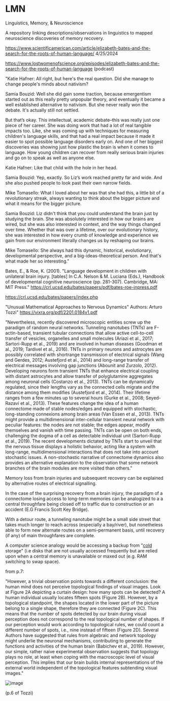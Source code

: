 # LMN
Linguistics, Memory, &amp; Neuroscience

A repository linking descriptions/observations in linguistics to mapped neuroscience discoveries of memory recovery.

https://www.scientificamerican.com/article/elizabeth-bates-and-the-search-for-the-roots-of-human-language/ 4/25/2024

https://www.lostwomenofscience.org/episodes/elizabeth-bates-and-the-search-for-the-roots-of-human-language (podcast)

"Katie Hafner: All right, but here's the real question. Did she manage to
change people's minds about nativism?

Samia Bouzid: Well she did gain some traction, because emergentism started
out as this really pretty unpopular theory, and eventually it became a well
established alternative to nativism. But she never really won the debate. It's
actually still not settled.

But that’s okay. This intellectual, academic debate–this was really just one piece
of her career. She was doing work that had a lot of real tangible impacts too.
Like, she was coming up with techniques for measuring children's language
skills, and that had a real impact because it made it easier to spot possible
language disorders early on. And one of her biggest discoveries was showing
just how plastic the brain is when it comes to language. How young children
can recover from really serious brain injuries and go on to speak as well as
anyone else.

Katie Hafner: Like that child with the hole in her head.

Samia Bouzid: Yep, exactly. So Liz’s work reached pretty far and wide. And
she also pushed people to look past their own narrow fields.

Mike Tomasello: What I loved about her was that she had this, a little bit of a
revolutionary streak, always wanting to think about the bigger picture and
what it means for the bigger picture.

Samia Bouzid: Liz didn't think that you could understand the brain just by
studying the brain. She was absolutely interested in how our brains are wired,
but she was also interested in context, and the way things changed over time.
Whether that was over a lifetime, over our evolutionary history, she was
interested in how every crumb of knowledge and experience we gain from our
environment literally changes us by reshaping our brains.

Mike Tomasello: She always had this dynamic, historical, evolutionary,
developmental perspective, and a big-ideas-theoretical person. And that's what
made her so interesting."

Bates, E., & Roe, K. (2001).  "Language development in children with unilateral brain injury. [tables] In C.A. Nelson & M. Luciana (Eds.), Handbook of developmental cognitive neuroscience (pp. 281-307). Cambridge, MA: MIT Press."
https://crl.ucsd.edu/bates/papers/pdf/bates-roe-inpress.pdf 

https://crl.ucsd.edu/bates/papers/index.php

"Unusual Mathematical Approaches to Nervous Dynamics" Authors: Arturo Tozzi" https://vixra.org/pdf/2201.0184v1.pdf

"Nevertheless, recently discovered microscopic entities screw up the paradigm of random neural networks. Tunneling
nanotubes (TNTs) are F-actin-based, transient tubular connections that allow active cell-to-cell transfer of vesicles,
organelles and small molecules (Ariazi et al., 2017; Sartori-Rupp et al., 2019) and are involved in human diseases
(Goodman et al., 2019; Tardivel et al., 2016). TNTs in primary neurons and astrocytes are possibly correlated with shortrange transmission of electrical signals (Wang and Gerdes, 2012; Austefjord et al., 2014) and long-range transfer of
electrical messages involving gap junctions (Abounit and Zurzolo, 2012). Developing neurons form transient TNTs that
enhance electrical coupling with distant astrocytes and allow transfer of polyglutamine aggregates among neuronal cells
(Costanzo et al., 2013). TNTs can be dynamically regulated, since their lengths vary as the connected cells migrate and
the distance among them modifies (Austefjord et al., 2014). Their lifetime ranges from a few minutes up to several hours
(Gurke et al., 2008; Seyed-Razavi et al., 2013). These features change the idea of a human connectome made of stable
nodes/edges and equipped with stochastic, long-standing connexions among brain areas (Van Essen et al., 2013). TNTs
might provide a multidimensional inter-cellular transient neural network with peculiar features: the nodes are not stable;
the edges appear, modify themselves and vanish with time passing. TNTs can be open on both ends, challenging the
dogma of a cell as detectable individual unit (Sartori-Rupp et al., 2019). The recent developments dictated by TNTs start
to unveil that the nervous tissue displays a holistic behavior, acting like a system with long-range, multidimensional
interactions that does not take into account stochastic issues. A non-stochastic narrative of connectome dynamics also
provides an alternative explanation to the observation that some network branches of the brain modules are more visited
than others." 

Memory loss from brain injuries and subsequent recovery can be explained by alternative routes of electrical signalling.

In the case of the surprising recovery from a brain injury, the paradigm of a connectome losing access to long-term memories can be analogized to a a central throughfare being closed off to traffic due to construction or an accident (E.G Francis Scott Key Bridge).

With a detour route, a tunneling nanotube might be a small side street that takes much longer to reach across (especially a bay/river), but nonetheless able to form new alternate routes on a semi-permanent basis, until recovery (if any) of main throughfares are complete.

A computer science analogy would be accessing a backup from "[cold](https://en.wikipedia.org/wiki/Cold_data) storage" (i.e disks that are not usually accessed frequently but are relied upon when a central memory is unavailable or maxed out (e.g. RAM switching to swap space). 

from p.7:

"However, a trivial observation points towards a different conclusion: the human mind does not perceive topological
findings of visual images. Look at Figure 2A depicting a curtain design: how many spots can be detected? A human
individual usually locates fifteen spots (Figure 2B). However, by a topological standpoint, the shapes located in the
lower part of the picture belong to a single shape, therefore they are connected (Figure 2C). This means that the number
of spots detected by our brain during visual perception does not correspond to the real topological number of shapes. If
our perception would work according to topological rules, we could count a different number of spots, i.e., nine instead
of fifteen (Figure 2D).
Several Authors have suggested that rules from algebraic and network topology might underlie the neuronal mechanisms,
contributing to generate the functions and activities of the human brain (Babichev et al., 2019). However, our simple,
rather naive experimental observation suggests that topology plays no role, at least when coping with the macroscopic
level of visual perception. This implies that our brain builds internal representations of the external world independent
of the topological features subtending visual images." 

![image](https://github.com/hatonthecat/LMN/assets/76194453/e0711f57-5fea-411e-8a70-999014c8da6a)

(p.6 of Tozzi) 
